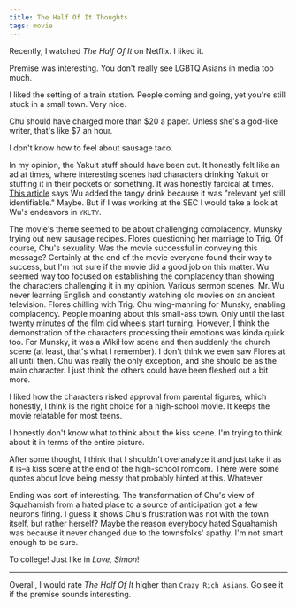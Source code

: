 ```yaml
---
title: The Half Of It Thoughts
tags: movie
---
```


Recently, I watched *The Half Of It* on Netflix. I liked it.

Premise was interesting. You don't really see LGBTQ Asians in media too much.

I liked the setting of a train station. People coming and going, yet you're still stuck in a small town. Very nice.

Chu should have charged more than $20 a paper. Unless she's a god-like writer, that's like $7 an hour.

I don't know how to feel about sausage taco.

In my opinion, the Yakult stuff should have been cut. It honestly felt like an ad at times, where interesting scenes had characters drinking Yakult or stuffing it in their pockets or something. It was honestly farcical at times. [This article](https://web.archive.org/web/20200504233115/https://www.vice.com/en_us/article/akw5qa/how-yakult-yogurt-drink-became-a-netflix-star-alice-wu-the-half-of-it) says Wu added the tangy drink because it was "relevant yet still identifiable." Maybe. But if I was working at the SEC I would take a look at Wu's endeavors in `YKLTY`.

The movie's theme seemed to be about challenging complacency. Munsky trying out new sausage recipes. Flores questioning her marriage to Trig. Of course, Chu's sexuality. Was the movie successful in conveying this message? Certainly at the end of the movie everyone found their way to success, but I'm not sure if the movie did a good job on this matter. Wu seemed way too focused on establishing the complacency than showing the characters challenging it in my opinion. Various sermon scenes. Mr. Wu never learning English and constantly watching old movies on an ancient television. Flores chilling with Trig. Chu wing-manning for Munsky, enabling complacency. People moaning about this small-ass town. Only until the last twenty minutes of the film did wheels start turning. However, I think the demonstration of the characters processing their emotions was kinda quick too. For Munsky, it was a WikiHow scene and then suddenly the church scene (at least, that's what I remember). I don't think we even saw Flores at all until then. Chu was really the only exception, and she should be as the main character. I just think the others could have been fleshed out a bit more.

I liked how the characters risked approval from parental figures, which honestly, I think is the right choice for a high-school movie. It keeps the movie relatable for most teens.

I honestly don't know what to think about the kiss scene. I'm trying to think about it in terms of the entire picture.

After some thought, I think that I shouldn't overanalyze it and just take it as it is–a kiss scene at the end of the high-school romcom. There were some quotes about love being messy that probably hinted at this. Whatever.

Ending was sort of interesting. The transformation of Chu's view of Squahamish from a hated place to a source of anticipation got a few neurons firing. I guess it shows Chu's frustration was not with the town itself, but rather herself? Maybe the reason everybody hated Squahamish was because it never changed due to the townsfolks' apathy. I'm not smart enough to be sure.

To college! Just like in *Love, Simon*!

---

Overall, I would rate *The Half Of It* higher than `Crazy Rich Asians`. Go see it if the premise sounds interesting.
